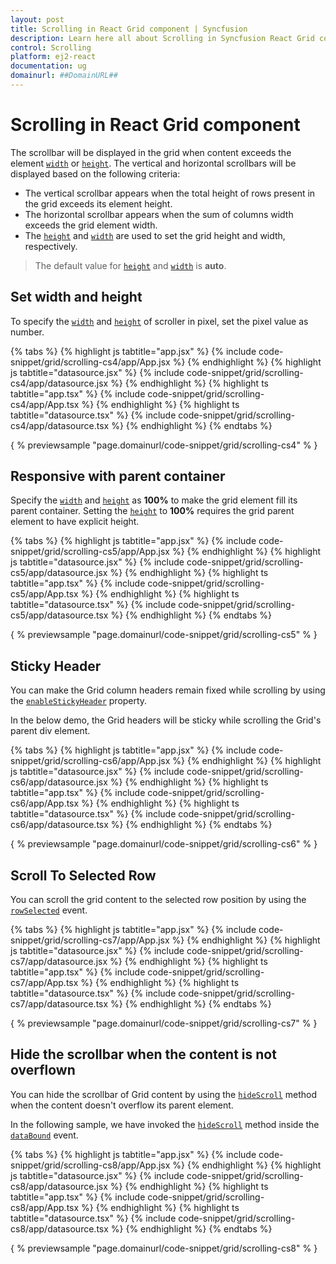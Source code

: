 ```yaml
---
layout: post
title: Scrolling in React Grid component | Syncfusion
description: Learn here all about Scrolling in Syncfusion React Grid component of Syncfusion Essential JS 2 and more.
control: Scrolling 
platform: ej2-react
documentation: ug
domainurl: ##DomainURL##
---
```


# Scrolling in React Grid component

 The scrollbar will be displayed in the grid when content exceeds the element [`width`](https://ej2.syncfusion.com/angular/documentation/api/grid/#width) or [`height`](https://ej2.syncfusion.com/angular/documentation/api/grid/#height).
 The vertical and horizontal scrollbars will be displayed based on the following criteria:

* The vertical scrollbar appears when the total height of rows present in the grid exceeds its element height.
* The horizontal scrollbar appears when the sum of columns width exceeds the grid element width.
* The [`height`](https://ej2.syncfusion.com/angular/documentation/api/grid/#height) and
[`width`](https://ej2.syncfusion.com/angular/documentation/api/grid/#width) are used to set the grid height and width, respectively.

> The default value for [`height`](https://ej2.syncfusion.com/angular/documentation/api/grid/#height) and [`width`](https://ej2.syncfusion.com/angular/documentation/api/grid/#width) is **auto**.

## Set width and height

To specify the [`width`](https://ej2.syncfusion.com/angular/documentation/api/grid/#width) and [`height`](https://ej2.syncfusion.com/angular/documentation/api/grid/#height)
of scroller in pixel, set the pixel value as number.

{% tabs %}
{% highlight js tabtitle="app.jsx" %}
{% include code-snippet/grid/scrolling-cs4/app/App.jsx %}
{% endhighlight %}
{% highlight js tabtitle="datasource.jsx" %}
{% include code-snippet/grid/scrolling-cs4/app/datasource.jsx %}
{% endhighlight %}
{% highlight ts tabtitle="app.tsx" %}
{% include code-snippet/grid/scrolling-cs4/app/App.tsx %}
{% endhighlight %}
{% highlight ts tabtitle="datasource.tsx" %}
{% include code-snippet/grid/scrolling-cs4/app/datasource.tsx %}
{% endhighlight %}
{% endtabs %}

{ % previewsample "page.domainurl/code-snippet/grid/scrolling-cs4" % }

## Responsive with parent container

Specify the [`width`](https://ej2.syncfusion.com/angular/documentation/api/grid/#width) and [`height`](https://ej2.syncfusion.com/angular/documentation/api/grid/#height) as **100%** to make the grid element fill its parent container.
Setting the [`height`](https://ej2.syncfusion.com/angular/documentation/api/grid/#height) to **100%** requires the grid parent element to have explicit height.

{% tabs %}
{% highlight js tabtitle="app.jsx" %}
{% include code-snippet/grid/scrolling-cs5/app/App.jsx %}
{% endhighlight %}
{% highlight js tabtitle="datasource.jsx" %}
{% include code-snippet/grid/scrolling-cs5/app/datasource.jsx %}
{% endhighlight %}
{% highlight ts tabtitle="app.tsx" %}
{% include code-snippet/grid/scrolling-cs5/app/App.tsx %}
{% endhighlight %}
{% highlight ts tabtitle="datasource.tsx" %}
{% include code-snippet/grid/scrolling-cs5/app/datasource.tsx %}
{% endhighlight %}
{% endtabs %}

{ % previewsample "page.domainurl/code-snippet/grid/scrolling-cs5" % }

## Sticky Header

You can make the Grid column headers remain fixed while scrolling by using the [`enableStickyHeader`](https://ej2.syncfusion.com/angular/documentation/api/grid/#enablestickyheader) property.

In the below demo, the Grid headers will be sticky while scrolling the Grid's parent div element.

{% tabs %}
{% highlight js tabtitle="app.jsx" %}
{% include code-snippet/grid/scrolling-cs6/app/App.jsx %}
{% endhighlight %}
{% highlight js tabtitle="datasource.jsx" %}
{% include code-snippet/grid/scrolling-cs6/app/datasource.jsx %}
{% endhighlight %}
{% highlight ts tabtitle="app.tsx" %}
{% include code-snippet/grid/scrolling-cs6/app/App.tsx %}
{% endhighlight %}
{% highlight ts tabtitle="datasource.tsx" %}
{% include code-snippet/grid/scrolling-cs6/app/datasource.tsx %}
{% endhighlight %}
{% endtabs %}

{ % previewsample "page.domainurl/code-snippet/grid/scrolling-cs6" % }

## Scroll To Selected Row

You can scroll the grid content to the selected row position by using the [`rowSelected`](https://ej2.syncfusion.com/angular/documentation/api/grid/#rowselected) event.

{% tabs %}
{% highlight js tabtitle="app.jsx" %}
{% include code-snippet/grid/scrolling-cs7/app/App.jsx %}
{% endhighlight %}
{% highlight js tabtitle="datasource.jsx" %}
{% include code-snippet/grid/scrolling-cs7/app/datasource.jsx %}
{% endhighlight %}
{% highlight ts tabtitle="app.tsx" %}
{% include code-snippet/grid/scrolling-cs7/app/App.tsx %}
{% endhighlight %}
{% highlight ts tabtitle="datasource.tsx" %}
{% include code-snippet/grid/scrolling-cs7/app/datasource.tsx %}
{% endhighlight %}
{% endtabs %}

{ % previewsample "page.domainurl/code-snippet/grid/scrolling-cs7" % }

## Hide the scrollbar when the content is not overflown

You can hide the scrollbar of Grid content by using the [`hideScroll`](https://ej2.syncfusion.com/angular/documentation/api/grid/#hidescroll) method when the content doesn't overflow its parent element.

In the following sample, we have invoked the [`hideScroll`](https://ej2.syncfusion.com/angular/documentation/api/grid/#hidescroll) method inside the [`dataBound`](https://ej2.syncfusion.com/angular/documentation/api/grid/#databound) event.

{% tabs %}
{% highlight js tabtitle="app.jsx" %}
{% include code-snippet/grid/scrolling-cs8/app/App.jsx %}
{% endhighlight %}
{% highlight js tabtitle="datasource.jsx" %}
{% include code-snippet/grid/scrolling-cs8/app/datasource.jsx %}
{% endhighlight %}
{% highlight ts tabtitle="app.tsx" %}
{% include code-snippet/grid/scrolling-cs8/app/App.tsx %}
{% endhighlight %}
{% highlight ts tabtitle="datasource.tsx" %}
{% include code-snippet/grid/scrolling-cs8/app/datasource.tsx %}
{% endhighlight %}
{% endtabs %}

{ % previewsample "page.domainurl/code-snippet/grid/scrolling-cs8" % }